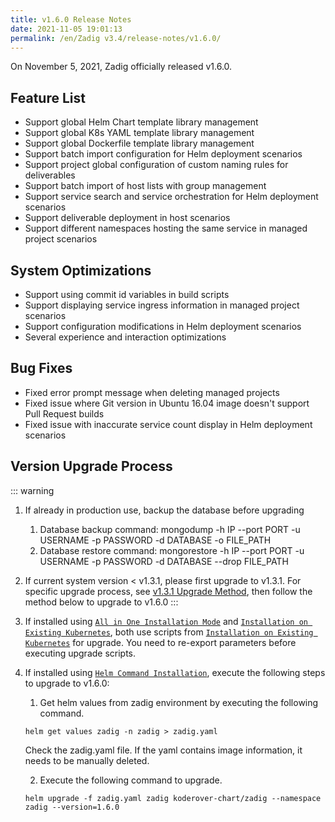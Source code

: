 ```yaml
---
title: v1.6.0 Release Notes
date: 2021-11-05 19:01:13
permalink: /en/Zadig v3.4/release-notes/v1.6.0/
---
```

On November 5, 2021, Zadig officially released v1.6.0.

## Feature List
- Support global Helm Chart template library management
- Support global K8s YAML template library management
- Support global Dockerfile template library management
- Support batch import configuration for Helm deployment scenarios
- Support project global configuration of custom naming rules for deliverables
- Support batch import of host lists with group management
- Support service search and service orchestration for Helm deployment scenarios
- Support deliverable deployment in host scenarios
- Support different namespaces hosting the same service in managed project scenarios

## System Optimizations
- Support using commit id variables in build scripts
- Support displaying service ingress information in managed project scenarios
- Support configuration modifications in Helm deployment scenarios
- Several experience and interaction optimizations

## Bug Fixes
- Fixed error prompt message when deleting managed projects
- Fixed issue where Git version in Ubuntu 16.04 image doesn't support Pull Request builds
- Fixed issue with inaccurate service count display in Helm deployment scenarios

## Version Upgrade Process

::: warning

1. If already in production use, backup the database before upgrading
    1. Database backup command: mongodump -h IP --port PORT -u USERNAME -p PASSWORD -d DATABASE -o FILE_PATH
    2. Database restore command: mongorestore -h IP --port PORT -u USERNAME -p PASSWORD -d DATABASE --drop FILE_PATH
2. If current system version < v1.3.1, please first upgrade to v1.3.1. For specific upgrade process, see [v1.3.1 Upgrade Method](/v1.6.0/release-notes/v1.3.1/), then follow the method below to upgrade to v1.6.0
:::

1. If installed using [`All in One Installation Mode`](/v1.6.0/install/all-in-one/) and [`Installation on Existing Kubernetes`](/v1.6.0/install/install-on-k8s/), both use scripts from [`Installation on Existing Kubernetes`](/v1.6.0/install/install-on-k8s/) for upgrade. You need to re-export parameters before executing upgrade scripts.

2. If installed using [`Helm Command Installation`](/v1.6.0/install/helm-deploy/), execute the following steps to upgrade to v1.6.0:
    
    1. Get helm values from zadig environment by executing the following command.

    ```
    helm get values zadig -n zadig > zadig.yaml
    ```

    Check the zadig.yaml file. If the yaml contains image information, it needs to be manually deleted.
    
    2. Execute the following command to upgrade.
    
    ```
    helm upgrade -f zadig.yaml zadig koderover-chart/zadig --namespace zadig --version=1.6.0
    ```
